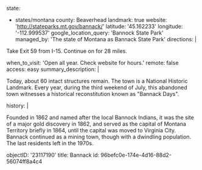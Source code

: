 state:
  - states/montana
county: Beaverhead
landmark: true
website: 'http://stateparks.mt.gov/bannack/'
latitude: '45.162233'
longitude: '-112.999537'
google_location_query: 'Bannock State Park'
managed_by: 'The state of Montana as Bannack State Park'
directions: |
  <p>Take Exit 59 from I-15. Continue on for 28 miles.
  </p>
when_to_visit: 'Open all year. Check website for hours.'
remote: false
access: easy
summary_description: |
  <p>Today, about 60 intact structures remain. The town is a National Historic Landmark. Every year, during the third weekend of July, this abandoned town witnesses a historical reconstitution known as "Bannack Days".
  </p>
history: |
  <p>Founded in 1862 and named after the local Bannock Indians, it was the site of a major gold discovery in 1862, and served as the capital of Montana Territory briefly in 1864, until the capital was moved to Virginia City. Bannack continued as a mining town, though with a dwindling population. The last residents left in the 1970s.
  </p>
objectID: '23117190'
title: Bannack
id: 96befc0e-174e-4d16-88d2-56074ff8a4c4
